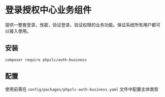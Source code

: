 # 登录授权中心业务组件

提供一整套登录，改密，验证登录，验证权限的业务功能。保证系统所有用户都可以接入使用。

## 安装

```shell
composer require phpzlc/auth-business
```

## 配置

使用前需在 `config/packages/phpzlc-auth-business.yaml` 文件中配置主体类型